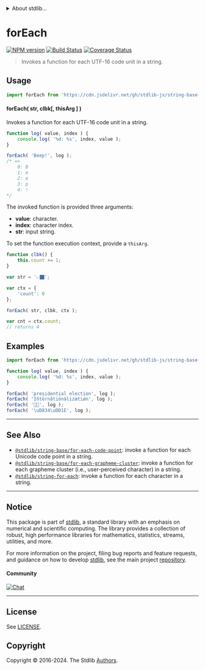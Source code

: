 <!--

@license Apache-2.0

Copyright (c) 2023 The Stdlib Authors.

Licensed under the Apache License, Version 2.0 (the "License");
you may not use this file except in compliance with the License.
You may obtain a copy of the License at

   http://www.apache.org/licenses/LICENSE-2.0

Unless required by applicable law or agreed to in writing, software
distributed under the License is distributed on an "AS IS" BASIS,
WITHOUT WARRANTIES OR CONDITIONS OF ANY KIND, either express or implied.
See the License for the specific language governing permissions and
limitations under the License.

-->


<details>
  <summary>
    About stdlib...
  </summary>
  <p>We believe in a future in which the web is a preferred environment for numerical computation. To help realize this future, we've built stdlib. stdlib is a standard library, with an emphasis on numerical and scientific computation, written in JavaScript (and C) for execution in browsers and in Node.js.</p>
  <p>The library is fully decomposable, being architected in such a way that you can swap out and mix and match APIs and functionality to cater to your exact preferences and use cases.</p>
  <p>When you use stdlib, you can be absolutely certain that you are using the most thorough, rigorous, well-written, studied, documented, tested, measured, and high-quality code out there.</p>
  <p>To join us in bringing numerical computing to the web, get started by checking us out on <a href="https://github.com/stdlib-js/stdlib">GitHub</a>, and please consider <a href="https://opencollective.com/stdlib">financially supporting stdlib</a>. We greatly appreciate your continued support!</p>
</details>

# forEach

[![NPM version][npm-image]][npm-url] [![Build Status][test-image]][test-url] [![Coverage Status][coverage-image]][coverage-url] <!-- [![dependencies][dependencies-image]][dependencies-url] -->

> Invokes a function for each UTF-16 code unit in a string.

<!-- Section to include introductory text. Make sure to keep an empty line after the intro `section` element and another before the `/section` close. -->

<section class="intro">

</section>

<!-- /.intro -->

<!-- Package usage documentation. -->



<section class="usage">

## Usage

```javascript
import forEach from 'https://cdn.jsdelivr.net/gh/stdlib-js/string-base-for-each@deno/mod.js';
```

#### forEach( str, clbk\[, thisArg ] )

Invokes a function for each UTF-16 code unit in a string.

```javascript
function log( value, index ) {
    console.log( '%d: %s', index, value );
}

forEach( 'Beep!', log );
/* =>
    0: B
    1: e
    2: e
    3: p
    4: !
*/
```

The invoked function is provided three arguments:

-   **value**: character.
-   **index**: character index.
-   **str**: input string.

To set the function execution context, provide a `thisArg`.

```javascript
function clbk() {
    this.count += 1;
}

var str = '👉🏿';

var ctx = {
    'count': 0
};

forEach( str, clbk, ctx );

var cnt = ctx.count;
// returns 4
```

</section>

<!-- /.usage -->

<!-- Package usage notes. Make sure to keep an empty line after the `section` element and another before the `/section` close. -->

<section class="notes">

</section>

<!-- /.notes -->

<!-- Package usage examples. -->

<section class="examples">

## Examples

<!-- eslint no-undef: "error" -->

```javascript
import forEach from 'https://cdn.jsdelivr.net/gh/stdlib-js/string-base-for-each@deno/mod.js';

function log( value, index ) {
    console.log( '%d: %s', index, value );
}

forEach( 'presidential election', log );
forEach( 'Iñtërnâtiônàlizætiøn', log );
forEach( '🌷🍕', log );
forEach( '\uD834\uDD1E', log );
```

</section>

<!-- /.examples -->

<!-- Section to include cited references. If references are included, add a horizontal rule *before* the section. Make sure to keep an empty line after the `section` element and another before the `/section` close. -->

<section class="references">

</section>

<!-- /.references -->

<!-- Section for related `stdlib` packages. Do not manually edit this section, as it is automatically populated. -->

<section class="related">

* * *

## See Also

-   <span class="package-name">[`@stdlib/string-base/for-each-code-point`][@stdlib/string/base/for-each-code-point]</span><span class="delimiter">: </span><span class="description">invoke a function for each Unicode code point in a string.</span>
-   <span class="package-name">[`@stdlib/string-base/for-each-grapheme-cluster`][@stdlib/string/base/for-each-grapheme-cluster]</span><span class="delimiter">: </span><span class="description">invoke a function for each grapheme cluster (i.e., user-perceived character) in a string.</span>
-   <span class="package-name">[`@stdlib/string-for-each`][@stdlib/string/for-each]</span><span class="delimiter">: </span><span class="description">invoke a function for each character in a string.</span>

</section>

<!-- /.related -->

<!-- Section for all links. Make sure to keep an empty line after the `section` element and another before the `/section` close. -->


<section class="main-repo" >

* * *

## Notice

This package is part of [stdlib][stdlib], a standard library with an emphasis on numerical and scientific computing. The library provides a collection of robust, high performance libraries for mathematics, statistics, streams, utilities, and more.

For more information on the project, filing bug reports and feature requests, and guidance on how to develop [stdlib][stdlib], see the main project [repository][stdlib].

#### Community

[![Chat][chat-image]][chat-url]

---

## License

See [LICENSE][stdlib-license].


## Copyright

Copyright &copy; 2016-2024. The Stdlib [Authors][stdlib-authors].

</section>

<!-- /.stdlib -->

<!-- Section for all links. Make sure to keep an empty line after the `section` element and another before the `/section` close. -->

<section class="links">

[npm-image]: http://img.shields.io/npm/v/@stdlib/string-base-for-each.svg
[npm-url]: https://npmjs.org/package/@stdlib/string-base-for-each

[test-image]: https://github.com/stdlib-js/string-base-for-each/actions/workflows/test.yml/badge.svg?branch=main
[test-url]: https://github.com/stdlib-js/string-base-for-each/actions/workflows/test.yml?query=branch:main

[coverage-image]: https://img.shields.io/codecov/c/github/stdlib-js/string-base-for-each/main.svg
[coverage-url]: https://codecov.io/github/stdlib-js/string-base-for-each?branch=main

<!--

[dependencies-image]: https://img.shields.io/david/stdlib-js/string-base-for-each.svg
[dependencies-url]: https://david-dm.org/stdlib-js/string-base-for-each/main

-->

[chat-image]: https://img.shields.io/gitter/room/stdlib-js/stdlib.svg
[chat-url]: https://app.gitter.im/#/room/#stdlib-js_stdlib:gitter.im

[stdlib]: https://github.com/stdlib-js/stdlib

[stdlib-authors]: https://github.com/stdlib-js/stdlib/graphs/contributors

[umd]: https://github.com/umdjs/umd
[es-module]: https://developer.mozilla.org/en-US/docs/Web/JavaScript/Guide/Modules

[deno-url]: https://github.com/stdlib-js/string-base-for-each/tree/deno
[deno-readme]: https://github.com/stdlib-js/string-base-for-each/blob/deno/README.md
[umd-url]: https://github.com/stdlib-js/string-base-for-each/tree/umd
[umd-readme]: https://github.com/stdlib-js/string-base-for-each/blob/umd/README.md
[esm-url]: https://github.com/stdlib-js/string-base-for-each/tree/esm
[esm-readme]: https://github.com/stdlib-js/string-base-for-each/blob/esm/README.md
[branches-url]: https://github.com/stdlib-js/string-base-for-each/blob/main/branches.md

[stdlib-license]: https://raw.githubusercontent.com/stdlib-js/string-base-for-each/main/LICENSE

<!-- <related-links> -->

[@stdlib/string/base/for-each-code-point]: https://github.com/stdlib-js/string-base-for-each-code-point/tree/deno

[@stdlib/string/base/for-each-grapheme-cluster]: https://github.com/stdlib-js/string-base-for-each-grapheme-cluster/tree/deno

[@stdlib/string/for-each]: https://github.com/stdlib-js/string-for-each/tree/deno

<!-- </related-links> -->

</section>

<!-- /.links -->
